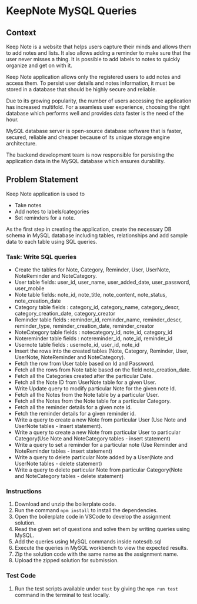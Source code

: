 # KeepNote MySQL Queries

## Context

Keep Note is a website that helps users capture their minds and allows them to add notes and lists. It also allows adding a reminder to make sure that the user never misses a thing. It is possible to add labels to notes to quickly organize and get on with it.  ​

Keep Note application allows only the registered users to add notes and access them. To persist user details and notes information, it must be stored in a database that should be highly secure and reliable. ​

Due to its growing popularity, the number of users accessing the application has increased multifold. For a seamless user experience, choosing the right database which performs well and provides data faster is the need of the hour. ​

MySQL database server is open-source database software that is faster, secured,  reliable and cheaper because of its unique storage engine architecture. ​

The backend development team is now responsible for persisting the application data in the MySQL database which ensures durability.

## Problem Statement

Keep Note application is used to​

- Take notes​
- Add notes to labels/categories​
- Set reminders for a note.​

As the first step in creating the application, create the necessary DB schema in MySQL database including tables, relationships and add sample data to each table using SQL queries. ​

### Task: Write SQL queries

- Create the tables for Note, Category, Reminder, User, UserNote, NoteReminder and NoteCategory.
- User table fields: user_id, user_name, user_added_date, user_password, user_mobile
- Note table fields: note_id, note_title, note_content, note_status, note_creation_date
- Category table fields : category_id, category_name, category_descr, category_creation_date, category_creator
- Reminder table fields : reminder_id, reminder_name, reminder_descr, reminder_type, reminder_creation_date, reminder_creator
- NoteCategory table fields : notecategory_id, note_id, category_id
- Notereminder table fields : notereminder_id, note_id, reminder_id
- Usernote table fields : usernote_id, user_id, note_id
- Insert the rows into the created tables (Note, Category, Reminder, User, UserNote, NoteReminder and NoteCategory).
- Fetch the row from User table based on Id and Password.
- Fetch all the rows from Note table based on the field note_creation_date.
- Fetch all the Categories created after the particular Date.
- Fetch all the Note ID from UserNote table for a given User.
- Write Update query to modify particular Note for the given note Id.
- Fetch all the Notes from the Note table by a particular User.
- Fetch all the Notes from the Note table for a particular Category.
- Fetch all the reminder details for a given note id.
- Fetch the reminder details for a given reminder id.
- Write a query to create a new Note from particular User (Use Note and UserNote tables - insert statement).
- Write a query to create a new Note from particular User to particular Category(Use Note and NoteCategory tables - insert statement)
- Write a query to set a reminder for a particular note (Use Reminder and NoteReminder tables - insert statement)
- Write a query to delete particular Note added by a User(Note and UserNote tables - delete statement)
- Write a query to delete particular Note from particular Category(Note and NoteCategory tables - delete statement)

### Instructions

1. Download and unzip the boilerplate code.  
2. Run the command `npm install` to install the dependencies.
3. Open the boilerplate code in VSCode to develop the assignment solution.
4. Read the given set of questions and solve them by writing queries using MySQL.
5. Add the queries using MySQL commands inside notesdb.sql
6. Execute the queries in MySQL workbench to view the expected results.
7. Zip the solution code with the same name as the assignment name.  
8. Upload the zipped solution for submission.

### Test Code

1. Run the test scripts available under `test` by giving the `npm run test` command in the terminal to test locally.
